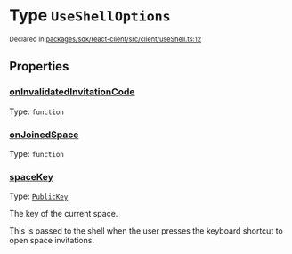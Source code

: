 # Type `UseShellOptions`
<sub>Declared in [packages/sdk/react-client/src/client/useShell.ts:12](https://github.com/dxos/dxos/blob/main/packages/sdk/react-client/src/client/useShell.ts#L12)</sub>




## Properties
### [onInvalidatedInvitationCode](https://github.com/dxos/dxos/blob/main/packages/sdk/react-client/src/client/useShell.ts#L28)
Type: <code>function</code>




### [onJoinedSpace](https://github.com/dxos/dxos/blob/main/packages/sdk/react-client/src/client/useShell.ts#L23)
Type: <code>function</code>




### [spaceKey](https://github.com/dxos/dxos/blob/main/packages/sdk/react-client/src/client/useShell.ts#L18)
Type: <code>[PublicKey](/api/@dxos/react-client/classes/PublicKey)</code>

The key of the current space.

This is passed to the shell when the user presses the keyboard shortcut to open space invitations.



